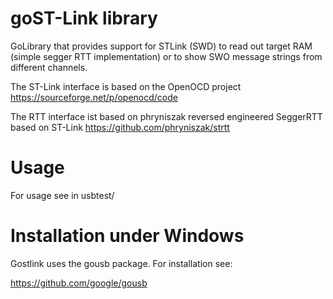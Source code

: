 # goST-Link library

GoLibrary that provides support for STLink (SWD) to read out target 
RAM (simple segger RTT implementation) or to show SWO message strings from 
different channels.

The ST-Link interface is based on the OpenOCD project
https://sourceforge.net/p/openocd/code

The RTT interface ist based on phryniszak reversed engineered SeggerRTT based on ST-Link
https://github.com/phryniszak/strtt

# Usage

For usage see in usbtest/

# Installation under Windows

Gostlink uses the gousb package. For installation see:

https://github.com/google/gousb

